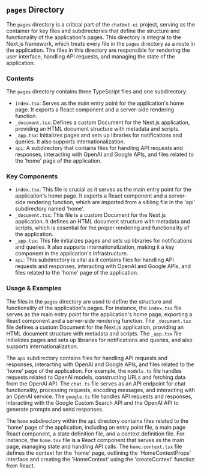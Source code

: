 
## `pages` Directory

The `pages` directory is a critical part of the `chatbot-ui` project, serving as the container for key files and subdirectories that define the structure and functionality of the application's pages. This directory is integral to the Next.js framework, which treats every file in the `pages` directory as a route in the application. The files in this directory are responsible for rendering the user interface, handling API requests, and managing the state of the application.

### Contents

The `pages` directory contains three TypeScript files and one subdirectory:

- `index.tsx`: Serves as the main entry point for the application's home page. It exports a React component and a server-side rendering function.
- `_document.tsx`: Defines a custom Document for the Next.js application, providing an HTML document structure with metadata and scripts.
- `_app.tsx`: Initializes pages and sets up libraries for notifications and queries. It also supports internationalization.
- `api`: A subdirectory that contains files for handling API requests and responses, interacting with OpenAI and Google APIs, and files related to the 'home' page of the application.

### Key Components

- `index.tsx`: This file is crucial as it serves as the main entry point for the application's home page. It exports a React component and a server-side rendering function, which are imported from a sibling file in the 'api' subdirectory named 'home'.
- `_document.tsx`: This file is a custom Document for the Next.js application. It defines an HTML document structure with metadata and scripts, which is essential for the proper rendering and functionality of the application.
- `_app.tsx`: This file initializes pages and sets up libraries for notifications and queries. It also supports internationalization, making it a key component in the application's infrastructure.
- `api`: This subdirectory is vital as it contains files for handling API requests and responses, interacting with OpenAI and Google APIs, and files related to the 'home' page of the application.

### Usage & Examples

The files in the `pages` directory are used to define the structure and functionality of the application's pages. For instance, the `index.tsx` file serves as the main entry point for the application's home page, exporting a React component and a server-side rendering function. The `_document.tsx` file defines a custom Document for the Next.js application, providing an HTML document structure with metadata and scripts. The `_app.tsx` file initializes pages and sets up libraries for notifications and queries, and also supports internationalization.

The `api` subdirectory contains files for handling API requests and responses, interacting with OpenAI and Google APIs, and files related to the 'home' page of the application. For example, the `models.ts` file handles requests related to OpenAI models, constructing URLs and fetching data from the OpenAI API. The `chat.ts` file serves as an API endpoint for chat functionality, processing requests, encoding messages, and interacting with an OpenAI service. The `google.ts` file handles API requests and responses, interacting with the Google Custom Search API and the OpenAI API to generate prompts and send responses.

The `home` subdirectory within the `api` directory contains files related to the 'home' page of the application, including an entry point file, a main page React component, a state definition file, and a context definition file. For instance, the `home.tsx` file is a React component that serves as the main page, managing state and handling API calls. The `home.context.tsx` file defines the context for the 'home' page, outlining the 'HomeContextProps' interface and creating the 'HomeContext' using the 'createContext' function from React.
